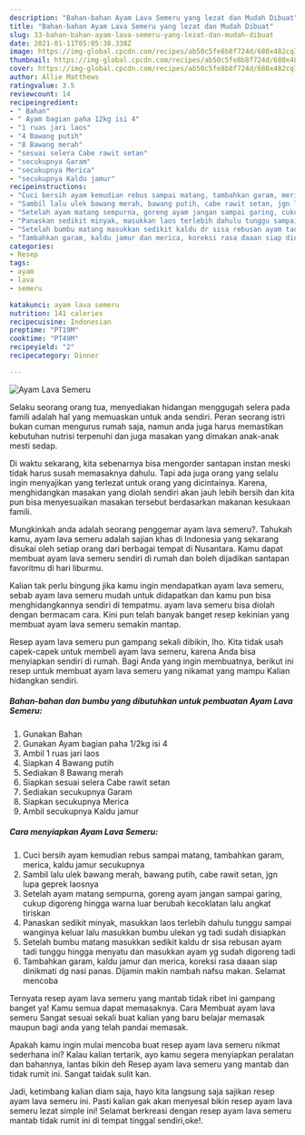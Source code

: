 ```yaml
---
description: "Bahan-bahan Ayam Lava Semeru yang lezat dan Mudah Dibuat"
title: "Bahan-bahan Ayam Lava Semeru yang lezat dan Mudah Dibuat"
slug: 33-bahan-bahan-ayam-lava-semeru-yang-lezat-dan-mudah-dibuat
date: 2021-01-11T05:05:38.338Z
image: https://img-global.cpcdn.com/recipes/ab50c5fe8b8f724d/680x482cq70/ayam-lava-semeru-foto-resep-utama.jpg
thumbnail: https://img-global.cpcdn.com/recipes/ab50c5fe8b8f724d/680x482cq70/ayam-lava-semeru-foto-resep-utama.jpg
cover: https://img-global.cpcdn.com/recipes/ab50c5fe8b8f724d/680x482cq70/ayam-lava-semeru-foto-resep-utama.jpg
author: Allie Matthews
ratingvalue: 3.5
reviewcount: 14
recipeingredient:
- " Bahan"
- " Ayam bagian paha 12kg isi 4"
- "1 ruas jari laos"
- "4 Bawang putih"
- "8 Bawang merah"
- "sesuai selera Cabe rawit setan"
- "secukupnya Garam"
- "secukupnya Merica"
- "secukupnya Kaldu jamur"
recipeinstructions:
- "Cuci bersih ayam kemudian rebus sampai matang, tambahkan garam, merica, kaldu jamur secukupnya"
- "Sambil lalu ulek bawang merah, bawang putih, cabe rawit setan, jgn lupa geprek laosnya"
- "Setelah ayam matang sempurna, goreng ayam jangan sampai garing, cukup digoreng hingga warna luar berubah kecoklatan lalu angkat tiriskan"
- "Panaskan sedikit minyak, masukkan laos terlebih dahulu tunggu sampai wanginya keluar lalu masukkan bumbu ulekan yg tadi sudah disiapkan"
- "Setelah bumbu matang masukkan sedikit kaldu dr sisa rebusan ayam tadi tunggu hingga menyatu dan masukkan ayam yg sudah digoreng tadi"
- "Tambahkan garam, kaldu jamur dan merica, koreksi rasa daaan siap dinikmati dg nasi panas. Dijamin makin nambah nafsu makan. Selamat mencoba"
categories:
- Resep
tags:
- ayam
- lava
- semeru

katakunci: ayam lava semeru 
nutrition: 141 calories
recipecuisine: Indonesian
preptime: "PT19M"
cooktime: "PT49M"
recipeyield: "2"
recipecategory: Dinner

---
```



![Ayam Lava Semeru](https://img-global.cpcdn.com/recipes/ab50c5fe8b8f724d/680x482cq70/ayam-lava-semeru-foto-resep-utama.jpg)

Selaku seorang orang tua, menyediakan hidangan menggugah selera pada famili adalah hal yang memuaskan untuk anda sendiri. Peran seorang istri bukan cuman mengurus rumah saja, namun anda juga harus memastikan kebutuhan nutrisi terpenuhi dan juga masakan yang dimakan anak-anak mesti sedap.

Di waktu  sekarang, kita sebenarnya bisa mengorder santapan instan meski tidak harus susah memasaknya dahulu. Tapi ada juga orang yang selalu ingin menyajikan yang terlezat untuk orang yang dicintainya. Karena, menghidangkan masakan yang diolah sendiri akan jauh lebih bersih dan kita pun bisa menyesuaikan masakan tersebut berdasarkan makanan kesukaan famili. 



Mungkinkah anda adalah seorang penggemar ayam lava semeru?. Tahukah kamu, ayam lava semeru adalah sajian khas di Indonesia yang sekarang disukai oleh setiap orang dari berbagai tempat di Nusantara. Kamu dapat membuat ayam lava semeru sendiri di rumah dan boleh dijadikan santapan favoritmu di hari liburmu.

Kalian tak perlu bingung jika kamu ingin mendapatkan ayam lava semeru, sebab ayam lava semeru mudah untuk didapatkan dan kamu pun bisa menghidangkannya sendiri di tempatmu. ayam lava semeru bisa diolah dengan bermacam cara. Kini pun telah banyak banget resep kekinian yang membuat ayam lava semeru semakin mantap.

Resep ayam lava semeru pun gampang sekali dibikin, lho. Kita tidak usah capek-capek untuk membeli ayam lava semeru, karena Anda bisa menyiapkan sendiri di rumah. Bagi Anda yang ingin membuatnya, berikut ini resep untuk membuat ayam lava semeru yang nikamat yang mampu Kalian hidangkan sendiri.

<!--inarticleads1-->

##### Bahan-bahan dan bumbu yang dibutuhkan untuk pembuatan Ayam Lava Semeru:

1. Gunakan  Bahan
1. Gunakan  Ayam bagian paha 1/2kg isi 4
1. Ambil 1 ruas jari laos
1. Siapkan 4 Bawang putih
1. Sediakan 8 Bawang merah
1. Siapkan sesuai selera Cabe rawit setan
1. Sediakan secukupnya Garam
1. Siapkan secukupnya Merica
1. Ambil secukupnya Kaldu jamur




<!--inarticleads2-->

##### Cara menyiapkan Ayam Lava Semeru:

1. Cuci bersih ayam kemudian rebus sampai matang, tambahkan garam, merica, kaldu jamur secukupnya
1. Sambil lalu ulek bawang merah, bawang putih, cabe rawit setan, jgn lupa geprek laosnya
1. Setelah ayam matang sempurna, goreng ayam jangan sampai garing, cukup digoreng hingga warna luar berubah kecoklatan lalu angkat tiriskan
1. Panaskan sedikit minyak, masukkan laos terlebih dahulu tunggu sampai wanginya keluar lalu masukkan bumbu ulekan yg tadi sudah disiapkan
1. Setelah bumbu matang masukkan sedikit kaldu dr sisa rebusan ayam tadi tunggu hingga menyatu dan masukkan ayam yg sudah digoreng tadi
1. Tambahkan garam, kaldu jamur dan merica, koreksi rasa daaan siap dinikmati dg nasi panas. Dijamin makin nambah nafsu makan. Selamat mencoba




Ternyata resep ayam lava semeru yang mantab tidak ribet ini gampang banget ya! Kamu semua dapat memasaknya. Cara Membuat ayam lava semeru Sangat sesuai sekali buat kalian yang baru belajar memasak maupun bagi anda yang telah pandai memasak.

Apakah kamu ingin mulai mencoba buat resep ayam lava semeru nikmat sederhana ini? Kalau kalian tertarik, ayo kamu segera menyiapkan peralatan dan bahannya, lantas bikin deh Resep ayam lava semeru yang mantab dan tidak rumit ini. Sangat taidak sulit kan. 

Jadi, ketimbang kalian diam saja, hayo kita langsung saja sajikan resep ayam lava semeru ini. Pasti kalian gak akan menyesal bikin resep ayam lava semeru lezat simple ini! Selamat berkreasi dengan resep ayam lava semeru mantab tidak rumit ini di tempat tinggal sendiri,oke!.

